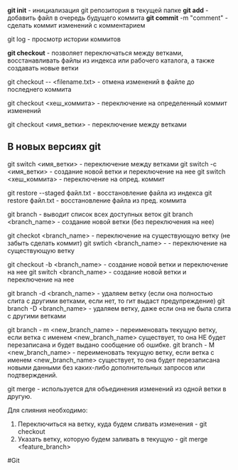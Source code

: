 
**git init** - инициализация git репозитория в текущей папке
**git add** <filename> - добавить файл в очередь будущего коммита
**git commit** -m "comment" - сделать коммит изменений с комментарием

git log - просмотр истории коммитов 

**git checkout** - позволяет переключаться между ветками, восстанавливать файлы из индекса или рабочего каталога, а также создавать новые ветки

git checkout -- <filename.txt> - отмена изменений в файле до последнего коммита

git checkout <хеш_коммита> - переключение на определенный коммит  изменений

git checkout <имя_ветки> - переключение между ветками

## В новых версиях git

git switch <имя_ветки> - переключение между ветками
git switch -c <имя_ветки> - создание новой ветки и переключение на нее
git switch <хеш_коммита> - переключение на опред. коммит

git restore --staged файл.txt - восстановление файла из индекса
git restore файл.txt - восстановление файла из пред. коммита

git branch - выводит список всех доступных веток
git branch <branch_name> - создание новой ветки (без переключения на нее)

git checkot <branch_name> - переключение на существующую ветку (не забыть сделать коммит)
git swtich <branch_name> - - переключение на существующую ветку

git checkout -b <branch_name> - создание новой ветки и переключение на нее
git switch <branch_name> - создание новой ветки и переключение на нее

git branch -d <branch_name> - удаляем ветку (если она полностью слита с другими ветками, если нет, то гит выдаст предупреждение)
git branch -D <branch_name> - удаляем ветку, даже если она не была слита с другими ветками

git branch - m <new_branch_name> - переименовать текущую ветку, если ветка с именем <new_branch_name> существует, то она НЕ будет перезаписана и будет выдано сообщение об ошибке.
git branch - M <new_branch_name> - переименовать текущую ветку, если ветка с именем <new_branch_name> существует, то она будет перезаписана новыми данными без каких-либо дополнительных запросов или подтверждений.

git merge - используется для объединения изменений из одной ветки в другую. 

Для слияния необходимо:
1. Переключиться на ветку, куда будем сливать изменения - git checkout <master>
2. Указать ветку, которую будем заливать в текущую - git merge <feature_branch>




#Git 
